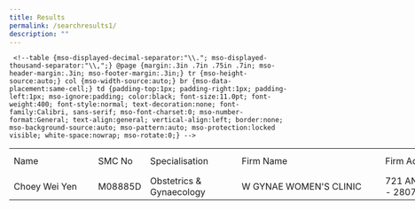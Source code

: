 ```yaml
---
title: Results
permalink: /searchresults1/
description: ""
---
```

     <!--table {mso-displayed-decimal-separator:"\\."; mso-displayed-thousand-separator:"\\,";} @page {margin:.3in .7in .75in .7in; mso-header-margin:.3in; mso-footer-margin:.3in;} tr {mso-height-source:auto;} col {mso-width-source:auto;} br {mso-data-placement:same-cell;} td {padding-top:1px; padding-right:1px; padding-left:1px; mso-ignore:padding; color:black; font-size:11.0pt; font-weight:400; font-style:normal; text-decoration:none; font-family:Calibri, sans-serif; mso-font-charset:0; mso-number-format:General; text-align:general; vertical-align:left; border:none; mso-background-source:auto; mso-pattern:auto; mso-protection:locked visible; white-space:nowrap; mso-rotate:0;} -->

<table border="0" cellpadding="0" cellspacing="0" width="1207" style="border-collapse:
 collapse;width:908pt"><colgroup><col width="165" style="mso-width-source:userset;mso-width-alt:5748;width:124pt"> <col width="65" style="mso-width-source:userset;mso-width-alt:2257;width:49pt"> <col width="163" style="mso-width-source:userset;mso-width-alt:5701;width:123pt"> <col width="297" style="mso-width-source:userset;mso-width-alt:10379;width:223pt"> <col width="324" style="mso-width-source:userset;mso-width-alt:11310;width:243pt"> <col width="50" style="mso-width-source:userset;mso-width-alt:1745;width:38pt"> <col width="78" style="mso-width-source:userset;mso-width-alt:2722;width:59pt"> <col width="65" style="mso-width-source:userset;mso-width-alt:2257;width:49pt"></colgroup><tbody><tr height="19" style="height:14.5pt"><td height="19" width="165" style="height:14.5pt;width:124pt">Name</td><td width="65" style="width:49pt">SMC No</td><td width="163" style="width:123pt">Specialisation</td><td width="297" style="width:223pt">Firm Name</td><td width="324" style="width:243pt">Firm Address</td><td width="50" style="width:38pt">Postal</td><td width="78" style="width:59pt">Firm Region</td><td width="65" style="width:49pt">Contact</td></tr><tr height="19" style="height:14.5pt"><td height="19" style="height:14.5pt">Choey Wei Yen</td><td>M08885D</td><td>Obstetrics &amp; Gynaecology</td><td>W GYNAE WOMEN'S CLINIC</td><td>721 ANG MO KIO AVENUE 8 #01 - 2807</td><td align="right">560721</td><td>Ang Mo Kio</td><td align="right">64550050</td></tr></tbody></table>